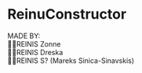 # ReinuConstructor

MADE BY: \
🦍🍌REINIS Zonne \
🦍🍌REINIS Dreska \
🦍🍌REINIS S? (Mareks Sinica-Sinavskis)

